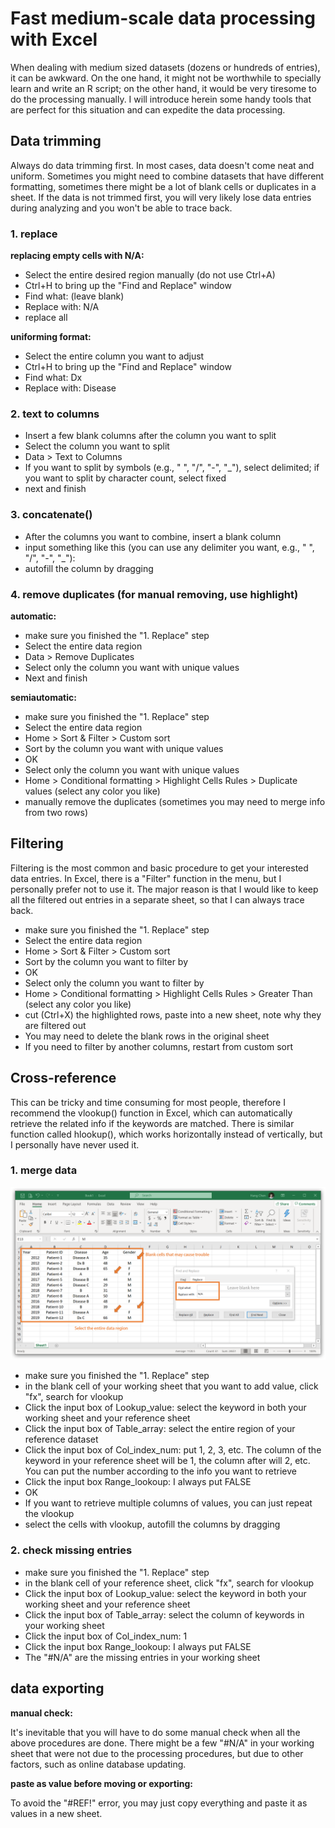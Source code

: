 # Fast medium-scale data processing with Excel
When dealing with medium sized datasets (dozens or hundreds of entries), it can be awkward. On the one hand, it might not be worthwhile to specially learn and write an R script; on the other hand, it would be very tiresome to do the processing manually. I will introduce herein some handy tools that are perfect for this situation and can expedite the data processing.


## Data trimming
Always do data trimming first. In most cases, data doesn't come neat and uniform. Sometimes you might need to combine datasets that have different formatting, sometimes there might be a lot of blank cells or duplicates in a sheet. If the data is not trimmed first, you will very likely lose data entries during analyzing and you won't be able to trace back.

### 1. replace
**replacing empty cells with N/A:**  

- Select the entire desired region manually (do not use Ctrl+A)  
- Ctrl+H to bring up the "Find and Replace" window  
- Find what: (leave blank)  
- Replace with: N/A  
- replace all  

**uniforming format:**  

- Select the entire column you want to adjust  
- Ctrl+H to bring up the "Find and Replace" window  
- Find what: Dx
- Replace with: Disease

### 2. text to columns
- Insert a few blank columns after the column you want to split  
- Select the column you want to split  
- Data > Text to Columns  
- If you want to split by symbols (e.g., " ", "/", "-", "_"), select delimited; if you want to split by character count, select fixed  
- next and finish


### 3. concatenate()
- After the columns you want to combine, insert a blank column  
- input something like this (you can use any delimiter you want, e.g., " ", "/", "-", "_"):  
- autofill the column by dragging  


### 4. remove duplicates (for manual removing, use highlight)
**automatic:**  

- make sure you finished the "1. Replace" step   
- Select the entire data region  
- Data > Remove Duplicates  
- Select only the column you want with unique values  
- Next and finish  

**semiautomatic:**  

- make sure you finished the "1. Replace" step   
- Select the entire data region  
- Home > Sort & Filter > Custom sort  
- Sort by the column you want with unique values  
- OK  
- Select only the column you want with unique values  
- Home > Conditional formatting > Highlight Cells Rules > Duplicate values (select any color you like)
- manually remove the duplicates (sometimes you may need to merge info from two rows)

## Filtering
Filtering is the most common and basic procedure to get your interested data entries. In Excel, there is a "Filter" function in the menu, but I personally prefer not to use it. The major reason is that I would like to keep all the filtered out entries in a separate sheet, so that I can always trace back.

- make sure you finished the "1. Replace" step  
- Select the entire data region  
- Home > Sort & Filter > Custom sort  
- Sort by the column you want to filter by  
- OK  
- Select only the column you want to filter by  
- Home > Conditional formatting > Highlight Cells Rules > Greater Than (select any color you like)  
- cut (Ctrl+X) the highlighted rows, paste into a new sheet, note why they are filtered out
- You may need to delete the blank rows in the original sheet
- If you need to filter by another columns, restart from custom sort

## Cross-reference
This can be tricky and time consuming for most people, therefore I recommend the vlookup() function in Excel, which can automatically retrieve the related info if the keywords are matched. There is similar function called hlookup(), which works horizontally instead of vertically, but I personally have never used it.

### 1. merge data

![](fig/1-1.png)

- make sure you finished the "1. Replace" step   
- in the blank cell of your working sheet that you want to add value, click "fx", search for vlookup  
- Click the input box of Lookup_value: select the keyword in both your working sheet and your reference sheet  
- Click the input box of Table_array: select the entire region of your reference dataset  
- Click the input box of Col_index_num: put 1, 2, 3, etc. The column of the keyword in your reference sheet will be 1, the column after will 2, etc. You can put the number according to the info you want to retrieve  
- Click the input box Range_lookoup: I always put FALSE  
- OK  
- If you want to retrieve multiple columns of values, you can just repeat the vlookup  
- select the cells with vlookup, autofill the columns by dragging  

### 2. check missing entries

- make sure you finished the "1. Replace" step   
- in the blank cell of your reference sheet, click "fx", search for vlookup  
- Click the input box of Lookup_value: select the keyword in both your working sheet and your reference sheet  
- Click the input box of Table_array: select the column of keywords in your working sheet  
- Click the input box of Col_index_num: 1  
- Click the input box Range_lookoup: I always put FALSE  
- The "#N/A" are the missing entries in your working sheet  

## data exporting

**manual check:**  

It's inevitable that you will have to do some manual check when all the above procedures are done. There might be a few "#N/A" in your working sheet that were not due to the processing procedures, but due to other factors, such as online database updating.

**paste as value before moving or exporting:**  

To avoid the "#REF!" error, you may just copy everything and paste it as values in a new sheet.
